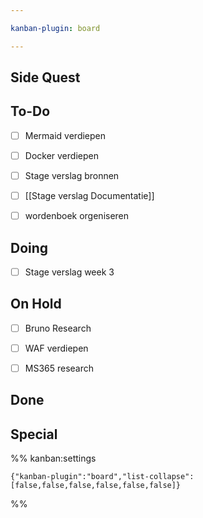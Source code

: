 ```yaml
---

kanban-plugin: board

---
```


## Side Quest



## To-Do

- [ ] Mermaid verdiepen
- [ ] Docker verdiepen
- [ ] Stage verslag bronnen
- [ ] [[Stage verslag Documentatie]]
- [ ] wordenboek orgeniseren


## Doing

- [ ] Stage verslag week 3


## On Hold

- [ ] Bruno Research
- [ ] WAF verdiepen
- [ ] MS365 research


## Done



## Special





%% kanban:settings
```
{"kanban-plugin":"board","list-collapse":[false,false,false,false,false,false]}
```
%%
